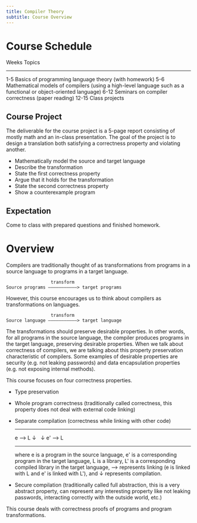 ```yaml
---
title: Compiler Theory
subtitle: Course Overview
---
```


# Course Schedule

 Weeks                                                    Topics
-------   ---------------------------------------------------------------------------------------------------------------
   1-5    Basics of programming language theory (with homework)
   5-6    Mathematical models of compilers (using a high-level language such as a functional or object-oriented language)
  6-12    Seminars on compiler correctness (paper reading)
 12-15    Class projects

## Course Project

The deliverable for the course project is a 5-page report consisting of mostly math and an in-class presentation. The goal of the project is to design a translation both satisfying a correctness property and violating another.

- Mathematically model the source and target language
- Describe the transformation
- State the first correctness property
- Argue that it holds for the transformation
- State the second correctness property
- Show a counterexample program

## Expectation

Come to class with prepared questions and finished homework.

# Overview

Compilers are traditionally thought of as transformations from programs in a source language to programs in a target language.

                     transform
    Source programs ———————————> target programs

However, this course encourages us to think about compilers as transformations on languages.

                     transform
    Source language ———————————> target language

The transformations should preserve desirable properties. In other words, for all programs in the source language, the compiler produces programs in the target language, preserving desirable properties. When we talk about correctness of compilers, we are talking about this property preservation characteristic of compilers. Some examples of desirable properties are security (e.g. not leaking passwords) and data encapsulation properties (e.g. not exposing internal methods).

This course focuses on four correctness properties.

- Type preservation

- Whole program correctness (traditionally called correctness, this property does not deal with external code linking)

- Separate compilation (correctness while linking with other code)

  ---- ------ ---
   e     —>    L
   ↓   &nbsp;  ↓
   e'    —>    L
  ---- ------ ---
  where e is a program in the source language, e' is a corresponding program in the target language, L is a library, L' is a corresponding compiled library in the target language, —> represents linking (e is linked with L and e' is linked with L'), and ↓ represents compilation.

- Secure compilation (traditionally called full abstraction, this is a very abstract property, can represent any interesting property like not leaking passwords, interacting correctly with the outside world, etc.)

This course deals with correctness proofs of programs and program transformations.
